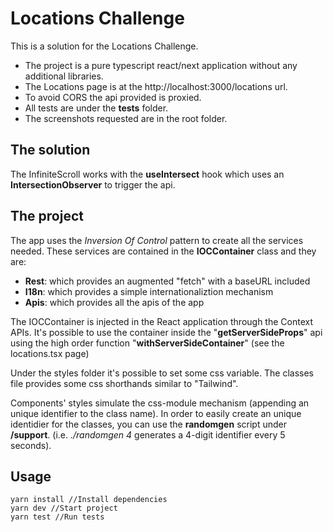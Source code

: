 # Locations Challenge

This is a solution for the Locations Challenge.
- The project is a pure typescript react/next application without any additional libraries.
- The Locations page is at the http://localhost:3000/locations url.
- To avoid CORS the api provided is proxied.
- All tests are under the **tests** folder.
- The screenshots requested are in the root folder.

## The solution

The InfiniteScroll works with the **useIntersect** hook which uses an **IntersectionObserver** to trigger the api.

## The project

The app uses the *Inversion Of Control* pattern to create all the services needed.
These services are contained in the **IOCContainer** class and they are:
- **Rest**: which provides an augmented "fetch" with a baseURL included
- **I18n**: which provides a simple internationaliztion mechanism
- **Apis**: which provides all the apis of the app

The IOCContainer is injected in the React application through the Context APIs.
It's possible to use the container inside the "**getServerSideProps**" api using the high order function "**withServerSideContainer**" (see the locations.tsx page)

Under the styles folder it's possible to set some css variable.
The classes file provides some css shorthands similar to "Tailwind".

Components' styles simulate the css-module mechanism (appending an unique identifier to the class name).
In order to easily create an unique identidier for the classes, you can use the **randomgen** script under **/support**. (i.e. *./randomgen 4*  generates a 4-digit identifier every 5 seconds).


## Usage

    yarn install //Install dependencies
    yarn dev //Start project
    yarn test //Run tests
